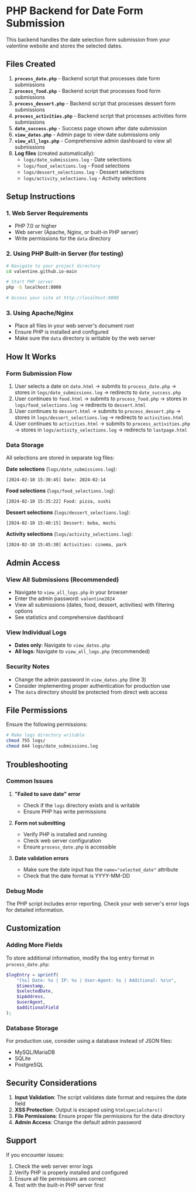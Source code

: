 # PHP Backend for Date Form Submission

This backend handles the date selection form submission from your valentine website and stores the selected dates.

## Files Created

1. **`process_date.php`** - Backend script that processes date form submissions
2. **`process_food.php`** - Backend script that processes food form submissions
3. **`process_dessert.php`** - Backend script that processes dessert form submissions
4. **`process_activities.php`** - Backend script that processes activities form submissions
5. **`date_success.php`** - Success page shown after date submission
6. **`view_dates.php`** - Admin page to view date submissions only
7. **`view_all_logs.php`** - Comprehensive admin dashboard to view all submissions
8. **Log files** (created automatically):
   - `logs/date_submissions.log` - Date selections
   - `logs/food_selections.log` - Food selections
   - `logs/dessert_selections.log` - Dessert selections
   - `logs/activity_selections.log` - Activity selections

## Setup Instructions

### 1. Web Server Requirements
- PHP 7.0 or higher
- Web server (Apache, Nginx, or built-in PHP server)
- Write permissions for the `data` directory

### 2. Using PHP Built-in Server (for testing)
```bash
# Navigate to your project directory
cd valentine.github.io-main

# Start PHP server
php -S localhost:8000

# Access your site at http://localhost:8000
```

### 3. Using Apache/Nginx
- Place all files in your web server's document root
- Ensure PHP is installed and configured
- Make sure the `data` directory is writable by the web server

## How It Works

### Form Submission Flow
1. User selects a date on `date.html` → submits to `process_date.php` → stores in `logs/date_submissions.log` → redirects to `date_success.php`
2. User continues to `food.html` → submits to `process_food.php` → stores in `logs/food_selections.log` → redirects to `dessert.html`
3. User continues to `dessert.html` → submits to `process_dessert.php` → stores in `logs/dessert_selections.log` → redirects to `activities.html`
4. User continues to `activities.html` → submits to `process_activities.php` → stores in `logs/activity_selections.log` → redirects to `lastpage.html`

### Data Storage
All selections are stored in separate log files:

**Date selections** (`logs/date_submissions.log`):
```
[2024-02-10 15:30:45] Date: 2024-02-14
```

**Food selections** (`logs/food_selections.log`):
```
[2024-02-10 15:35:22] Food: pizza, sushi
```

**Dessert selections** (`logs/dessert_selections.log`):
```
[2024-02-10 15:40:15] Dessert: boba, mochi
```

**Activity selections** (`logs/activity_selections.log`):
```
[2024-02-10 15:45:30] Activities: cinema, park
```

## Admin Access

### View All Submissions (Recommended)
- Navigate to `view_all_logs.php` in your browser
- Enter the admin password: `valentine2024`
- View all submissions (dates, food, dessert, activities) with filtering options
- See statistics and comprehensive dashboard

### View Individual Logs
- **Dates only**: Navigate to `view_dates.php`
- **All logs**: Navigate to `view_all_logs.php` (recommended)

### Security Notes
- Change the admin password in `view_dates.php` (line 3)
- Consider implementing proper authentication for production use
- The `data` directory should be protected from direct web access

## File Permissions

Ensure the following permissions:
```bash
# Make logs directory writable
chmod 755 logs/
chmod 644 logs/date_submissions.log
```

## Troubleshooting

### Common Issues

1. **"Failed to save date" error**
   - Check if the `logs` directory exists and is writable
   - Ensure PHP has write permissions

2. **Form not submitting**
   - Verify PHP is installed and running
   - Check web server configuration
   - Ensure `process_date.php` is accessible

3. **Date validation errors**
   - Make sure the date input has the `name="selected_date"` attribute
   - Check that the date format is YYYY-MM-DD

### Debug Mode
The PHP script includes error reporting. Check your web server's error logs for detailed information.

## Customization

### Adding More Fields
To store additional information, modify the log entry format in `process_date.php`:
```php
$logEntry = sprintf(
    "[%s] Date: %s | IP: %s | User-Agent: %s | Additional: %s\n",
    $timestamp,
    $selectedDate,
    $ipAddress,
    $userAgent,
    $additionalField
);
```

### Database Storage
For production use, consider using a database instead of JSON files:
- MySQL/MariaDB
- SQLite
- PostgreSQL

## Security Considerations

1. **Input Validation**: The script validates date format and requires the date field
2. **XSS Protection**: Output is escaped using `htmlspecialchars()`
3. **File Permissions**: Ensure proper file permissions for the data directory
4. **Admin Access**: Change the default admin password

## Support

If you encounter issues:
1. Check the web server error logs
2. Verify PHP is properly installed and configured
3. Ensure all file permissions are correct
4. Test with the built-in PHP server first 